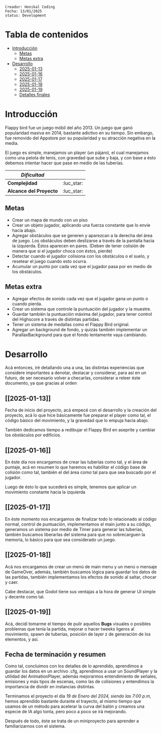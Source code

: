 
```
Creador: Honikal Coding
Fecha: 13/01/2025
status: Development
```
# Tabla de contenidos
- [Introducción](#Introducción)
	- [Metas](##Metas)
	- [Metas extra](##Metas/extra)
- [Desarrollo](#Desarrollo)
	- [2025-01-13](##2025-01-13)
	- [2025-01-16](##2025-01-16)
	- [2025-01-17](##2025-01-17)
	- [2025-01-18](##2025-01-18)
	- [2025-01-19](##2025-01-19)
	- [Detalles finales](##Fecha/de/terminación/y/resumen)
# Introducción

Flappy bird fue un juego móbil del año 2013. Un juego que ganó popularidad masiva en 2014, bastante adictivo en su tiempo. Sin embargo, fue removido del Appstore por su popularidad y su atracción negativa en la media.

El juego es simple, manejamos un player (un pájaro), el cual manejamos como una pelota de tenis, con gravedad que sube y baja, y con base a ésto debemos intentar hacer que pase en medio de las tuberías.

| ***Dificultad***         |            |
| ------------------------ | :--------: |
| **Complejidad**          | :luc_star: |
| **Alcance del Proyecto** | :luc_star: |
## Metas

* Crear un mapa de mundo con un piso
* Crear un objeto jugador, aplicando una fuerza constante que lo envíe hacia abajo.
* Agregar obstáculos que se generen y aparezcan a la derecha del área de juego. Los obstáculos deben deslizarse a través de la pantalla hacia la izquierda. Éstos aparecen en pares. (Deben de tener colisión de manera que si el jugador choca con éstos, pierde)
* Detectar cuando el jugador colisiona con los obstáculos o el suelo, y resetear el juego cuando esto ocurra.
* Acumular un punto por cada vez que el jugador pasa por en medio de los obstáculos.
## Metas extra

* Agregar efectos de sonido cada vez que el jugador gana un punto o cuando pierda.
* Crear un sistema que controle la puntuación del jugador y la muestre.
* Guardar también la puntuación máxima del jugador, para tener control del Highscore a través de distintas partidas.
* Tener un sistema de medallas como el Flappy Bird original.
* Agregar un background de fondo, y quizás también implementar un ParallaxBackground para que el fondo lentamente vaya cambiando.
# Desarrollo

Acá entonces, iré detallando una a una, las distintas experiencias que considere importantes a denotar, destacar y considerar, para así en un futuro, de ser necesario volver a checarlas, considerar a releer éste documento, ya que gracias al orden
## [[2025-01-13]]

Fecha de inicio del proyecto, acá empecé con el desarrollo y la creación del proyecto, acá lo que hice básicamente fue preparar el player como tal, el código básico del movimiento, y la gravedad que lo empuja hacia abajo.

También dedicamos tiempo a redibujar el Flappy Bird en aseprite y cambiar los obstáculos por edificios.
## [[2025-01-16]]

En éste día nos encargamos de crear las tuberías como tal, y el área de puntaje, acá en resumen lo que haremos es habilitar el código base de colisión como tal, también el del área como tal para que sea buscado por el jugador.

Luego de ésto lo que sucederá es simple, tenemos que aplicar un movimiento constante hacia la izquierda
## [[2025-01-17]]

En éste momento nos encargamos de finalizar todo lo relacionado al código normal, control de puntuación, implementamos el main junto a su código, generamos un sistema por medio de Timer para generar las tuberías, también buscamos liberarlas del sistema para que no sobrecarguen la memoria, lo básico para que sea considerado un juego.
## [[2025-01-18]]

Acá nos encargamos de crear un menú de main menu y un menú o mensaje de GameOver, además, también buscamos lógica para guardar los datos de las partidas, también implementamos los efectos de sonido al saltar, chocar y caer.

Cabe destacar, que Godot tiene sus ventajas a la hora de generar UI simple y decente como tal.

## [[2025-01-19]]

Acá, decidí tomarme el tiempo de pulir aquellos **Bugs** visuales o posibles problemas que tenía la partida, mejorar o hacer tweeks ligeros al movimiento, spawn de tuberías, posición de layer z de generación de los elementos, y así.
## Fecha de terminación y resumen

Como tal, concluimos con los detalles de lo aprendido, aprendimos a guardar los datos en un archivo .cfg, aprendimos a usar un SoundPlayer y la utilidad del AnimationPlayer, además mejorarmos entendimiento de señales, emisiones y más tipos de escenas, como las de colisiones y entendimos la importancia de dividir en instancias distintas.

Terminamos el proyecto el día *19 de Enero del 2024, siendo las 7:00 p.m*, hemos aprendido bastante durante el trayecto, al mismo tiempo que usamos de un método para acelerar la curva del balón y creamos una especie de IA algo tonta, pero poco a poco se irá mejorando. 

Después de todo, éste se trata de un miniproyecto para aprender a familiarizarnos con el sistema.